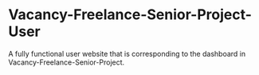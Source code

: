 # Vacancy-Freelance-Senior-Project-User
A fully functional user website that is corresponding to the dashboard in Vacancy-Freelance-Senior-Project.
